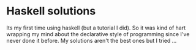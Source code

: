 # Haskell solutions

Its my first time using haskell (but a tutorial I did). So it was kind of hart wrapping my mind about the declarative style of programming since I've never done it before. My solutions aren't the best ones but I tried ...
